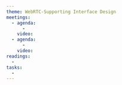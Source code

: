 ```yaml
---
theme: WebRTC-Supporting Interface Design
meetings:
  - agenda:
      -
    video:
  - agenda:
      -
    video:
readings:
  -
tasks:
  -
---
```

